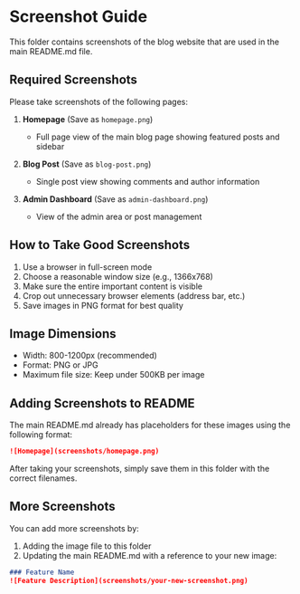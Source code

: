 # Screenshot Guide

This folder contains screenshots of the blog website that are used in the main README.md file.

## Required Screenshots

Please take screenshots of the following pages:

1. **Homepage** (Save as `homepage.png`)
   - Full page view of the main blog page showing featured posts and sidebar

2. **Blog Post** (Save as `blog-post.png`)
   - Single post view showing comments and author information

3. **Admin Dashboard** (Save as `admin-dashboard.png`)
   - View of the admin area or post management

## How to Take Good Screenshots

1. Use a browser in full-screen mode
2. Choose a reasonable window size (e.g., 1366x768)
3. Make sure the entire important content is visible
4. Crop out unnecessary browser elements (address bar, etc.)
5. Save images in PNG format for best quality

## Image Dimensions

- Width: 800-1200px (recommended)
- Format: PNG or JPG
- Maximum file size: Keep under 500KB per image

## Adding Screenshots to README

The main README.md already has placeholders for these images using the following format:

```markdown
![Homepage](screenshots/homepage.png)
```

After taking your screenshots, simply save them in this folder with the correct filenames.

## More Screenshots

You can add more screenshots by:

1. Adding the image file to this folder
2. Updating the main README.md with a reference to your new image:

```markdown
### Feature Name
![Feature Description](screenshots/your-new-screenshot.png)
``` 